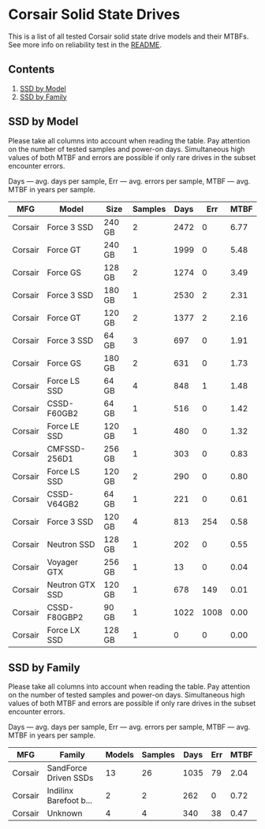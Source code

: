Corsair Solid State Drives
==========================

This is a list of all tested Corsair solid state drive models and their MTBFs. See
more info on reliability test in the [README](https://github.com/bsdhw/SMART).

Contents
--------

1. [ SSD by Model  ](#ssd-by-model)
2. [ SSD by Family ](#ssd-by-family)

SSD by Model
------------

Please take all columns into account when reading the table. Pay attention on the
number of tested samples and power-on days. Simultaneous high values of both MTBF
and errors are possible if only rare drives in the subset encounter errors.

Days — avg. days per sample,
Err  — avg. errors per sample,
MTBF — avg. MTBF in years per sample.

| MFG       | Model              | Size   | Samples | Days  | Err   | MTBF |
|-----------|--------------------|--------|---------|-------|-------|------|
| Corsair   | Force 3 SSD        | 240 GB | 2       | 2472  | 0     | 6.77   |
| Corsair   | Force GT           | 240 GB | 1       | 1999  | 0     | 5.48   |
| Corsair   | Force GS           | 128 GB | 2       | 1274  | 0     | 3.49   |
| Corsair   | Force 3 SSD        | 180 GB | 1       | 2530  | 2     | 2.31   |
| Corsair   | Force GT           | 120 GB | 2       | 1377  | 2     | 2.16   |
| Corsair   | Force 3 SSD        | 64 GB  | 3       | 697   | 0     | 1.91   |
| Corsair   | Force GS           | 180 GB | 2       | 631   | 0     | 1.73   |
| Corsair   | Force LS SSD       | 64 GB  | 4       | 848   | 1     | 1.48   |
| Corsair   | CSSD-F60GB2        | 64 GB  | 1       | 516   | 0     | 1.42   |
| Corsair   | Force LE SSD       | 120 GB | 1       | 480   | 0     | 1.32   |
| Corsair   | CMFSSD-256D1       | 256 GB | 1       | 303   | 0     | 0.83   |
| Corsair   | Force LS SSD       | 120 GB | 2       | 290   | 0     | 0.80   |
| Corsair   | CSSD-V64GB2        | 64 GB  | 1       | 221   | 0     | 0.61   |
| Corsair   | Force 3 SSD        | 120 GB | 4       | 813   | 254   | 0.58   |
| Corsair   | Neutron SSD        | 128 GB | 1       | 202   | 0     | 0.55   |
| Corsair   | Voyager GTX        | 256 GB | 1       | 13    | 0     | 0.04   |
| Corsair   | Neutron GTX SSD    | 120 GB | 1       | 678   | 149   | 0.01   |
| Corsair   | CSSD-F80GBP2       | 90 GB  | 1       | 1022  | 1008  | 0.00   |
| Corsair   | Force LX SSD       | 128 GB | 1       | 0     | 0     | 0.00   |

SSD by Family
-------------

Please take all columns into account when reading the table. Pay attention on the
number of tested samples and power-on days. Simultaneous high values of both MTBF
and errors are possible if only rare drives in the subset encounter errors.

Days — avg. days per sample,
Err  — avg. errors per sample,
MTBF — avg. MTBF in years per sample.

| MFG       | Family                 | Models | Samples | Days  | Err   | MTBF |
|-----------|------------------------|--------|---------|-------|-------|------|
| Corsair   | SandForce Driven SSDs  | 13     | 26      | 1035  | 79    | 2.04   |
| Corsair   | Indilinx Barefoot b... | 2      | 2       | 262   | 0     | 0.72   |
| Corsair   | Unknown                | 4      | 4       | 340   | 38    | 0.47   |
